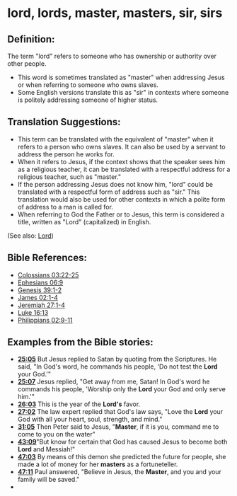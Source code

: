 # lord, lords, master, masters, sir, sirs #

## Definition: ##

The term "lord" refers to someone who has ownership or authority over other people.

* This word is sometimes translated as "master" when addressing Jesus or when referring to someone who owns slaves.
* Some English versions translate this as "sir" in contexts where someone is politely addressing someone of higher status.

## Translation Suggestions: ##

* This term can be translated with the equivalent of "master" when it refers to a person who owns slaves. It can also be used by a servant to address the person he works for.
* When it refers to Jesus, if the context shows that the speaker sees him as a religious teacher, it can be translated with a respectful address for a religious teacher, such as "master." 
* If the person addressing Jesus does not know him, "lord" could be translated with a respectful form of address such as "sir." This translation would also be used for other contexts in which a polite form of address to a man is called for.
* When referring to God the Father or to Jesus, this term is considered a title, written as "Lord" (capitalized) in English.

(See also: [Lord](../kt/lordgod.md))

## Bible References: ##

* [Colossians 03:22-25](en/tn/col/help/03/22)
* [Ephesians 06:9](en/tn/eph/help/06/09)
* [Genesis 39:1-2](en/tn/gen/help/39/01)
* [James 02:1-4](en/tn/jas/help/02/01)
* [Jeremiah 27:1-4](en/tn/jer/help/27/01)
* [Luke 16:13](en/tn/luk/help/16/13)
* [Philippians 02:9-11](en/tn/php/help/02/09)

## Examples from the Bible stories: ##

* __[25:05](en/tn/obs/help/25/05)__ But Jesus replied to Satan by quoting from the Scriptures. He said, "In God's word, he commands his people, 'Do not test the __Lord__  your God.'"
* __[25:07](en/tn/obs/help/25/07)__ Jesus replied, "Get away from me, Satan! In God's word he commands his people, 'Worship only the __Lord__  your God and only serve him.'"
* __[26:03](en/tn/obs/help/26/03)__ This is the year of the __Lord's__  favor.
* __[27:02](en/tn/obs/help/27/02)__ The law expert replied that God's law says, "Love the __Lord__  your God with all your heart, soul, strength, and mind."
* __[31:05](en/tn/obs/help/31/05)__ Then Peter said to Jesus, "__Master__, if it is you, command me to come to you on the water"
* __[43:09](en/tn/obs/help/43/09)__"But know for certain that God has caused Jesus to become both __Lord__  and Messiah!"
* __[47:03](en/tn/obs/help/47/03)__ By means of this demon she predicted the future for people, she made a lot of money for her __masters__  as a fortuneteller.
* __[47:11](en/tn/obs/help/47/11)__ Paul answered, "Believe in Jesus, the __Master__, and you and your family will be saved."
*